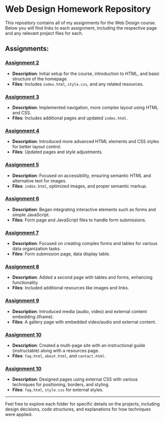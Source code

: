 # Web Design Homework Repository

This repository contains all of my assignments for the Web Design course. Below you will find links to each assignment, including the respective page and any relevant project files for each.

## Assignments:

### [Assignment 2](./Assignment2)
- **Description**: Initial setup for the course, introduction to HTML, and basic structure of the homepage.
- **Files**: Includes `index.html`, `style.css`, and any related resources.

### [Assignment 3](./Assignment3)
- **Description**: Implemented navigation, more complex layout using HTML and CSS.
- **Files**: Includes additional pages and updated `index.html`.

### [Assignment 4](./Assignment4)
- **Description**: Introduced more advanced HTML elements and CSS styles for better layout control.
- **Files**: Updated pages and style adjustments.

### [Assignment 5](./Assignment5)
- **Description**: Focused on accessibility, ensuring semantic HTML and alternative text for images.
- **Files**: `index.html`, optimized images, and proper semantic markup.

### [Assignment 6](./Assignment6)
- **Description**: Began integrating interactive elements such as forms and simple JavaScript.
- **Files**: Form page and JavaScript files to handle form submissions.

### [Assignment 7](./Assignment7)
- **Description**: Focused on creating complex forms and tables for various data organization tasks.
- **Files**: Form submission page, data display table.

### [Assignment 8](./Assignment8)
- **Description**: Added a second page with tables and forms, enhancing functionality.
- **Files**: Included additional resources like images and links.

### [Assignment 9](./Assignment9)
- **Description**: Introduced media (audio, video) and external content embedding (iframe).
- **Files**: A gallery page with embedded video/audio and external content.

### [Assignment 10](./Assignment10)
- **Description**: Created a multi-page site with an instructional guide (instructable) along with a resources page.
- **Files**: `faq.html`, `about.html`, and `contact.html`.

### [Assignment 10](./Assignment10)
- **Description**: Designed pages using external CSS with various techniques for positioning, borders, and styling.
- **Files**: `faq.html`, `style.css` for external styles.

---

Feel free to explore each folder for specific details on the projects, including design decisions, code structures, and explanations for how techniques were applied.

